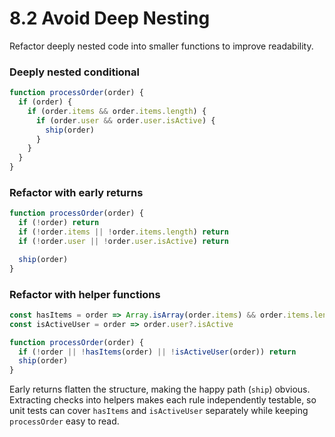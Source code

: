 # 8.2 Avoid Deep Nesting
Refactor deeply nested code into smaller functions to improve readability.

### Deeply nested conditional
```js
function processOrder(order) {
  if (order) {
    if (order.items && order.items.length) {
      if (order.user && order.user.isActive) {
        ship(order)
      }
    }
  }
}
```

### Refactor with early returns
```js
function processOrder(order) {
  if (!order) return
  if (!order.items || !order.items.length) return
  if (!order.user || !order.user.isActive) return

  ship(order)
}
```

### Refactor with helper functions
```js
const hasItems = order => Array.isArray(order.items) && order.items.length > 0
const isActiveUser = order => order.user?.isActive

function processOrder(order) {
  if (!order || !hasItems(order) || !isActiveUser(order)) return
  ship(order)
}
```

Early returns flatten the structure, making the happy path (`ship`) obvious. Extracting checks into helpers makes each rule independently testable, so unit tests can cover `hasItems` and `isActiveUser` separately while keeping `processOrder` easy to read.

